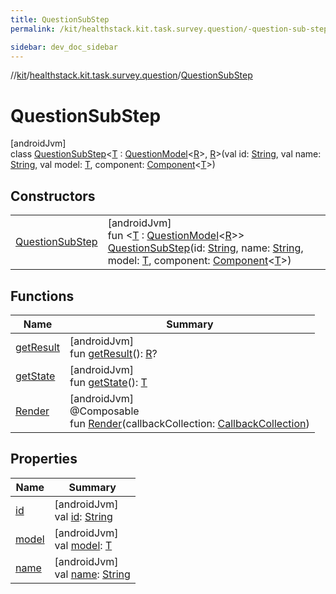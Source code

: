 ```yaml
---
title: QuestionSubStep
permalink: /kit/healthstack.kit.task.survey.question/-question-sub-step/index.html

sidebar: dev_doc_sidebar
---
```

//[kit](../../../index.html)/[healthstack.kit.task.survey.question](../index.html)/[QuestionSubStep](index.html)



# QuestionSubStep



[androidJvm]\
class [QuestionSubStep](index.html)&lt;[T](index.html) : [QuestionModel](../../healthstack.kit.task.survey.question.model/-question-model/index.html)&lt;[R](index.html)&gt;, [R](index.html)&gt;(val id: [String](https://kotlinlang.org/api/latest/jvm/stdlib/kotlin/-string/index.html), val name: [String](https://kotlinlang.org/api/latest/jvm/stdlib/kotlin/-string/index.html), val model: [T](index.html), component: [Component](../../healthstack.kit.task.survey.question.component/-component/index.html)&lt;[T](index.html)&gt;)



## Constructors


| | |
|---|---|
| [QuestionSubStep](-question-sub-step.html) | [androidJvm]<br>fun &lt;[T](index.html) : [QuestionModel](../../healthstack.kit.task.survey.question.model/-question-model/index.html)&lt;[R](index.html)&gt;&gt; [QuestionSubStep](-question-sub-step.html)(id: [String](https://kotlinlang.org/api/latest/jvm/stdlib/kotlin/-string/index.html), name: [String](https://kotlinlang.org/api/latest/jvm/stdlib/kotlin/-string/index.html), model: [T](index.html), component: [Component](../../healthstack.kit.task.survey.question.component/-component/index.html)&lt;[T](index.html)&gt;) |


## Functions


| Name | Summary |
|---|---|
| [getResult](get-result.html) | [androidJvm]<br>fun [getResult](get-result.html)(): [R](index.html)? |
| [getState](get-state.html) | [androidJvm]<br>fun [getState](get-state.html)(): [T](index.html) |
| [Render](-render.html) | [androidJvm]<br>@Composable<br>fun [Render](-render.html)(callbackCollection: [CallbackCollection](../../healthstack.kit.task.base/-callback-collection/index.html)) |


## Properties


| Name | Summary |
|---|---|
| [id](id.html) | [androidJvm]<br>val [id](id.html): [String](https://kotlinlang.org/api/latest/jvm/stdlib/kotlin/-string/index.html) |
| [model](model.html) | [androidJvm]<br>val [model](model.html): [T](index.html) |
| [name](name.html) | [androidJvm]<br>val [name](name.html): [String](https://kotlinlang.org/api/latest/jvm/stdlib/kotlin/-string/index.html) |

